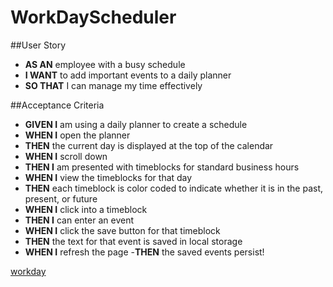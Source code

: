 # WorkDayScheduler

##User Story

- **AS AN** employee with a busy schedule
- **I WANT** to add important events to a daily planner
- **SO THAT** I can manage my time effectively

##Acceptance Criteria

- **GIVEN I** am using a daily planner to create a schedule
- **WHEN I** open the planner
- **THEN** the current day is displayed at the top of the calendar
- **WHEN I** scroll down
- **THEN I** am presented with timeblocks for standard business hours
- **WHEN I** view the timeblocks for that day
- **THEN** each timeblock is color coded to indicate whether it is in the past, present, or future
- **WHEN I** click into a timeblock
- **THEN I** can enter an event
- **WHEN I** click the save button for that timeblock
- **THEN** the text for that event is saved in local storage
- **WHEN I** refresh the page
-**THEN** the saved events persist!

[workday](https://user-images.githubusercontent.com/122133150/228118034-11c0d58f-3b53-4d53-a2a7-662e68d4f930.JPG)
